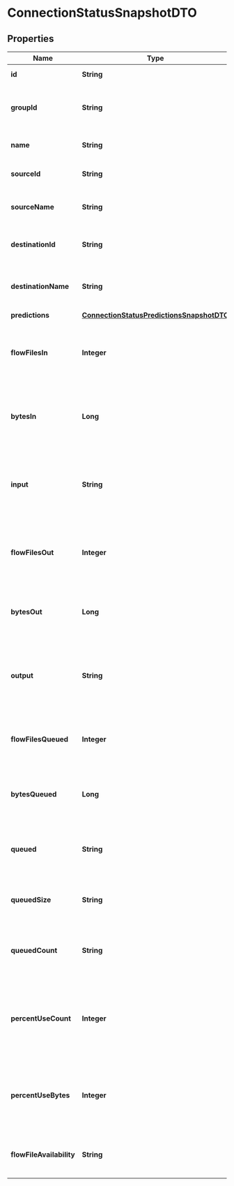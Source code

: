 # ConnectionStatusSnapshotDTO

## Properties
Name | Type | Description | Notes
------------ | ------------- | ------------- | -------------
**id** | **String** | The id of the connection. |  [optional]
**groupId** | **String** | The id of the process group the connection belongs to. |  [optional]
**name** | **String** | The name of the connection. |  [optional]
**sourceId** | **String** | The id of the source of the connection. |  [optional]
**sourceName** | **String** | The name of the source of the connection. |  [optional]
**destinationId** | **String** | The id of the destination of the connection. |  [optional]
**destinationName** | **String** | The name of the destination of the connection. |  [optional]
**predictions** | [**ConnectionStatusPredictionsSnapshotDTO**](ConnectionStatusPredictionsSnapshotDTO.md) |  |  [optional]
**flowFilesIn** | **Integer** | The number of FlowFiles that have come into the connection in the last 5 minutes. |  [optional]
**bytesIn** | **Long** | The size of the FlowFiles that have come into the connection in the last 5 minutes. |  [optional]
**input** | **String** | The input count/size for the connection in the last 5 minutes, pretty printed. |  [optional]
**flowFilesOut** | **Integer** | The number of FlowFiles that have left the connection in the last 5 minutes. |  [optional]
**bytesOut** | **Long** | The number of bytes that have left the connection in the last 5 minutes. |  [optional]
**output** | **String** | The output count/sie for the connection in the last 5 minutes, pretty printed. |  [optional]
**flowFilesQueued** | **Integer** | The number of FlowFiles that are currently queued in the connection. |  [optional]
**bytesQueued** | **Long** | The size of the FlowFiles that are currently queued in the connection. |  [optional]
**queued** | **String** | The total count and size of queued flowfiles formatted. |  [optional]
**queuedSize** | **String** | The total size of flowfiles that are queued formatted. |  [optional]
**queuedCount** | **String** | The number of flowfiles that are queued, pretty printed. |  [optional]
**percentUseCount** | **Integer** | Connection percent use regarding queued flow files count and backpressure threshold if configured. |  [optional]
**percentUseBytes** | **Integer** | Connection percent use regarding queued flow files size and backpressure threshold if configured. |  [optional]
**flowFileAvailability** | **String** | The availability of FlowFiles in this connection |  [optional]
